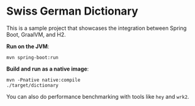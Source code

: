 # Swiss German Dictionary

This is a sample project that showcases the integration between Spring Boot, GraalVM, and H2.

**Run on the JVM**:

```shell
mvn spring-boot:run
```

**Build and run as a native image**:

```shell
mvn -Pnative native:compile
./target/dictionary
```
You can also do performance benchmarking with tools like `hey` and `wrk2`.
